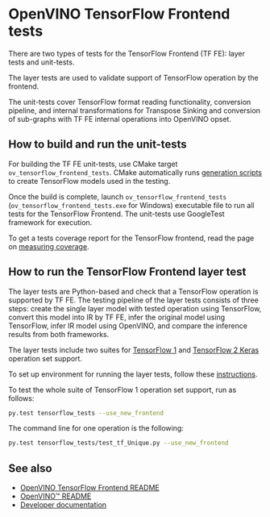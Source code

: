 # OpenVINO TensorFlow Frontend tests

There are two types of tests for the TensorFlow Frontend (TF FE): layer tests and unit-tests.

The layer tests are used to validate support of TensorFlow operation by the frontend.

The unit-tests cover TensorFlow format reading functionality, conversion pipeline, and internal transformations
for Transpose Sinking and conversion of sub-graphs with TF FE internal operations into OpenVINO opset.

## How to build and run the unit-tests

For building the TF FE unit-tests, use CMake target `ov_tensorflow_frontend_tests`. CMake automatically runs
[generation scripts](../tests/test_models/gen_scripts) to create TensorFlow models used in the testing.

Once the build is complete, launch `ov_tensorflow_frontend_tests` (`ov_tensorflow_frontend_tests.exe` for Windows)
executable file to run all tests for the TensorFlow Frontend. The unit-tests use GoogleTest framework for execution.

To get a tests coverage report for the TensorFlow frontend, read the page
on [measuring coverage](../../../../docs/dev/test_coverage.md).

## How to run the TensorFlow Frontend layer test

The layer tests are Python-based and check that a TensorFlow operation is supported by TF FE.
The testing pipeline of the layer tests consists of three steps: create the single layer model with tested operation using TensorFlow,
convert this model into IR by TF FE, infer the original model using TensorFlow, infer IR model using OpenVINO,
and compare the inference results from both frameworks.

The layer tests include two suites for [TensorFlow 1](../../../../tests/tensorflow_tests)
and [TensorFlow 2 Keras](../../../../tests/tensorflow2_keras_tests) operation set support.

To set up environment for running the layer tests, follow these [instructions](../../../../tests/layer_tests/README.md).

To test the whole suite of TensorFlow 1 operation set support, run as follows:
```bash
py.test tensorflow_tests --use_new_frontend
```

The command line for one operation is the following:
```bash
py.test tensorflow_tests/test_tf_Unique.py --use_new_frontend
```

## See also

 * [OpenVINO TensorFlow Frontend README](../README.md)
 * [OpenVINO™ README](../../../../README.md)
 * [Developer documentation](../../../../docs/dev/index.md)

